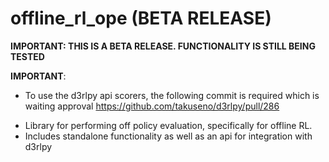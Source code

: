 # offline_rl_ope (BETA RELEASE)

**IMPORTANT: THIS IS A BETA RELEASE. FUNCTIONALITY IS STILL BEING TESTED**

**IMPORTANT**:
- To use the d3rlpy api scorers, the following commit is required which is waiting approval https://github.com/takuseno/d3rlpy/pull/286

* Library for performing off policy evaluation, specifically for offline RL. 
* Includes standalone functionality as well as an api for integration with d3rlpy